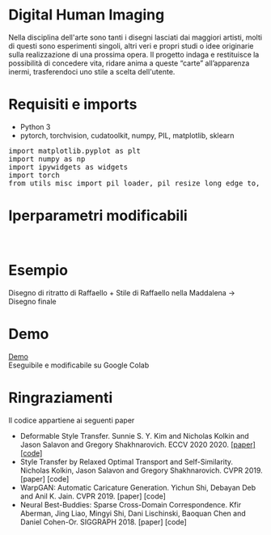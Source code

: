 # Digital Human Imaging


Nella disciplina dell'arte sono tanti i disegni lasciati dai maggiori artisti, molti di questi sono esperimenti singoli, altri veri e propri studi o idee originarie sulla realizzazione di una prossima opera.
Il progetto indaga e restituisce la possibilità di concedere vita, ridare anima a queste “carte” all’apparenza inermi, trasferendoci uno stile a scelta dell'utente.

# Requisiti e imports
<ul>
  <li>Python 3</li>
  <li>pytorch, torchvision, cudatoolkit, numpy, PIL, matplotlib, sklearn</li>
</ul>



<pre>
import matplotlib.pyplot as plt
import numpy as np
import ipywidgets as widgets
import torch
from utils_misc import pil_loader, pil_resize_long_edge_to, pil_to_tensor
</pre>


# Iperparametri modificabili
<pre>

</pre>


# Esempio
Disegno di ritratto di Raffaello + Stile di Raffaello nella Maddalena -> Disegno finale





# Demo

<a href="https://colab.research.google.com/drive/1E8Wtr8iGeZH-DagAIKppHKsxVxfJDc8k?usp=sharing">Demo</a>   
Eseguibile e modificabile su Google Colab




# Ringraziamenti
Il codice appartiene ai seguenti paper
<ul>
  <li>Deformable Style Transfer. Sunnie S. Y. Kim and Nicholas Kolkin and Jason Salavon and Gregory Shakhnarovich. ECCV 2020  2020. <a href="https://arxiv.org/abs/2003.11038">[paper]</a> <a href="https://github.com/sunniesuhyoung/DST">[code]</a></li>
  <li>Style Transfer by Relaxed Optimal Transport and Self-Similarity. Nicholas Kolkin, Jason Salavon and Gregory Shakhnarovich. CVPR 2019. [paper] [code]</li>
  <li>WarpGAN: Automatic Caricature Generation. Yichun Shi, Debayan Deb and Anil K. Jain. CVPR 2019. [paper] [code]</li>
  <li>Neural Best-Buddies: Sparse Cross-Domain Correspondence. Kfir Aberman, Jing Liao, Mingyi Shi, Dani Lischinski, Baoquan Chen and Daniel Cohen-Or. SIGGRAPH 2018. [paper] [code]</li>
  </ul>

